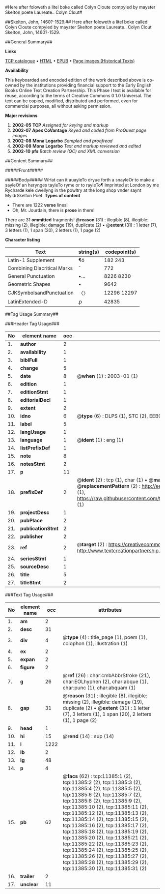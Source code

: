 #Here after foloweth a litel boke called Colyn Cloute compyled by mayster Skelton poete Laureate.. Colyn Clout#

##Skelton, John, 1460?-1529.##
Here after foloweth a litel boke called Colyn Cloute compyled by mayster Skelton poete Laureate..
Colyn Clout
Skelton, John, 1460?-1529.

##General Summary##

**Links**

[TCP catalogue](http://www.ota.ox.ac.uk/tcp/)  • 
[HTML](http://tei.it.ox.ac.uk/tcp/Texts-HTML/free/A12/A12285.html)  • 
[EPUB](http://tei.it.ox.ac.uk/tcp/Texts-EPUB/free/A12/A12285.epub) • 
[Page images (Historical Texts)](https://data.historicaltexts.jisc.ac.uk/view?pubId=eebo-99846420e&pageId=eebo-99846420e-11385-1)

**Availability**

This keyboarded and encoded edition of the
	       work described above is co-owned by the institutions
	       providing financial support to the Early English Books
	       Online Text Creation Partnership. This Phase I text is
	       available for reuse, according to the terms of Creative
	       Commons 0 1.0 Universal. The text can be copied,
	       modified, distributed and performed, even for
	       commercial purposes, all without asking permission.

**Major revisions**

1. __2002-05__ __TCP__ *Assigned for keying and markup*
1. __2002-07__ __Apex CoVantage__ *Keyed and coded from ProQuest page images*
1. __2002-08__ __Mona Logarbo__ *Sampled and proofread*
1. __2002-08__ __Mona Logarbo__ *Text and markup reviewed and edited*
1. __2002-10__ __pfs__ *Batch review (QC) and XML conversion*

##Content Summary##

#####Front#####

#####Body#####
WHat can it auayleTo dryue forth a snayleOr to make a sayleOf an herynges tayleTo ryme or to rayleTo¶ Imprinted at London by me
Rycharde kele dwellyng
in the powltry at the long
shop vnder saynt
MyldrSkelton Poet.
**Types of content**

  * There are 1222 **verse** lines!
  * Oh, Mr. Jourdain, there is **prose** in there!

There are 31 **ommitted** fragments! 
 @__reason__ (31) : illegible (8), illegible: missing (2), illegible: damage (19), duplicate (2)  •  @__extent__ (31) : 1 letter (7), 3 letters (1), 1 span (20), 2 letters (1), 1 page (2)

**Character listing**


|Text|string(s)|codepoint(s)|
|---|---|---|
|Latin-1 Supplement|¶ó|182 243|
|Combining             Diacritical Marks|̄|772|
|General Punctuation|•…|8226 8230|
|Geometric Shapes|▪|9642|
|CJKSymbolsandPunctuation|〈〉|12296 12297|
|LatinExtended-D|ꝓ|42835|

##Tag Usage Summary##

###Header Tag Usage###

|No|element name|occ|attributes|
|---|---|---|---|
|1.|__author__|2||
|2.|__availability__|1||
|3.|__biblFull__|1||
|4.|__change__|5||
|5.|__date__|8| @__when__ (1) : 2003-01 (1)|
|6.|__edition__|1||
|7.|__editionStmt__|1||
|8.|__editorialDecl__|1||
|9.|__extent__|2||
|10.|__idno__|6| @__type__ (6) : DLPS (1), STC (2), EEBO-CITATION (1), PROQUEST (1), VID (1)|
|11.|__label__|5||
|12.|__langUsage__|1||
|13.|__language__|1| @__ident__ (1) : eng (1)|
|14.|__listPrefixDef__|1||
|15.|__note__|8||
|16.|__notesStmt__|2||
|17.|__p__|11||
|18.|__prefixDef__|2| @__ident__ (2) : tcp (1), char (1)  •  @__matchPattern__ (2) : ([0-9\-]+):([0-9IVX]+) (1), (.+) (1)  •  @__replacementPattern__ (2) : http://eebo.chadwyck.com/downloadtiff?vid=$1&page=$2 (1), https://raw.githubusercontent.com/textcreationpartnership/Texts/master/tcpchars.xml#$1 (1)|
|19.|__projectDesc__|1||
|20.|__pubPlace__|2||
|21.|__publicationStmt__|2||
|22.|__publisher__|2||
|23.|__ref__|2| @__target__ (2) : https://creativecommons.org/publicdomain/zero/1.0/ (1), http://www.textcreationpartnership.org/docs/. (1)|
|24.|__seriesStmt__|1||
|25.|__sourceDesc__|1||
|26.|__title__|5||
|27.|__titleStmt__|2||


###Text Tag Usage###

|No|element name|occ|attributes|
|---|---|---|---|
|1.|__am__|2||
|2.|__desc__|31||
|3.|__div__|4| @__type__ (4) : title_page (1), poem (1), colophon (1), illustration (1)|
|4.|__ex__|2||
|5.|__expan__|2||
|6.|__figure__|2||
|7.|__g__|26| @__ref__ (26) : char:cmbAbbrStroke (21), char:EOLhyphen (2), char:abque (1), char:punc (1), char:abquam (1)|
|8.|__gap__|31| @__reason__ (31) : illegible (8), illegible: missing (2), illegible: damage (19), duplicate (2)  •  @__extent__ (31) : 1 letter (7), 3 letters (1), 1 span (20), 2 letters (1), 1 page (2)|
|9.|__head__|1||
|10.|__hi__|15| @__rend__ (14) : sup (14)|
|11.|__l__|1222||
|12.|__lb__|2||
|13.|__lg__|48||
|14.|__p__|4||
|15.|__pb__|62| @__facs__ (62) : tcp:11385:1 (2), tcp:11385:2 (2), tcp:11385:3 (2), tcp:11385:4 (2), tcp:11385:5 (2), tcp:11385:6 (2), tcp:11385:7 (2), tcp:11385:8 (2), tcp:11385:9 (2), tcp:11385:10 (2), tcp:11385:11 (2), tcp:11385:12 (2), tcp:11385:13 (2), tcp:11385:14 (2), tcp:11385:15 (2), tcp:11385:16 (2), tcp:11385:17 (2), tcp:11385:18 (2), tcp:11385:19 (2), tcp:11385:20 (2), tcp:11385:21 (2), tcp:11385:22 (2), tcp:11385:23 (2), tcp:11385:24 (2), tcp:11385:25 (2), tcp:11385:26 (2), tcp:11385:27 (2), tcp:11385:28 (2), tcp:11385:29 (2), tcp:11385:30 (2), tcp:11385:31 (2)|
|16.|__trailer__|2||
|17.|__unclear__|11||

